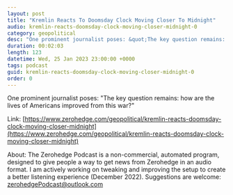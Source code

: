 ```yaml
---
layout: post
title: "Kremlin Reacts To Doomsday Clock Moving Closer To Midnight"
audio: kremlin-reacts-doomsday-clock-moving-closer-midnight-0
category: geopolitical
desc: "One prominent journalist poses: &quot;The key question remains: how are the lives of Americans improved from this war?&quot;"
duration: 00:02:03
length: 123
datetime: Wed, 25 Jan 2023 23:00:00 +0000
tags: podcast
guid: kremlin-reacts-doomsday-clock-moving-closer-midnight-0
order: 0
---
```

One prominent journalist poses: &quot;The key question remains: how are the lives of Americans improved from this war?&quot;

Link: [https://www.zerohedge.com/geopolitical/kremlin-reacts-doomsday-clock-moving-closer-midnight](https://www.zerohedge.com/geopolitical/kremlin-reacts-doomsday-clock-moving-closer-midnight)

About: The Zerohedge Podcast is a non-commercial, automated program, designed to give people a way to get news from Zerohedge in an audio format.  I am actively working on tweaking and improving the setup to create a better listening experience (December 2022).  Suggestions are welcome: [zerohedgePodcast@outlook.com](mailto:zerohedgePodcast@outlook.com)